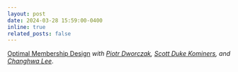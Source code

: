 ```yaml
---
layout: post
date: 2024-03-28 15:59:00-0400
inline: true
related_posts: false
---
```


[Optimal Membership Design](https://papers.ssrn.com/sol3/papers.cfm?abstract_id=4776110) *with [Piotr Dworczak](https://sites.northwestern.edu/dworczak/), [Scott Duke Kominers](http://scottkom.com/index.html), and [Changhwa Lee](https://sites.google.com/view/changhwalee/home)*.

